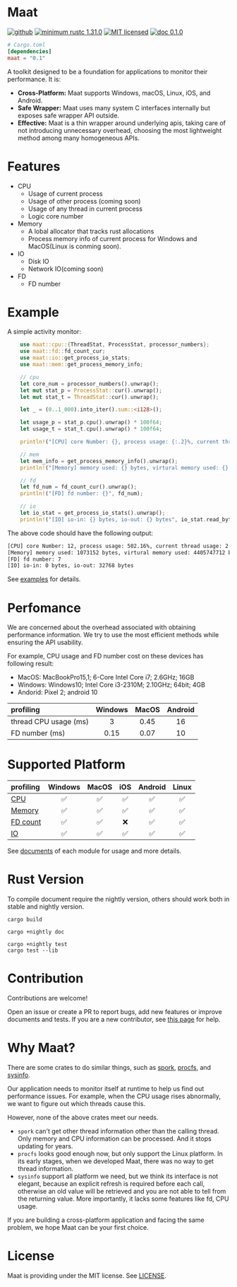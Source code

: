 # Maat

[![github](https://img.shields.io/badge/GitHub-Maat-9b88bb?logo=github)]()
[![minimum rustc 1.31.0](https://img.shields.io/badge/Minimum%20rustc-1.31.0-c18170?logo=rust)]()
[![MIT licensed](https://img.shields.io/badge/license-MIT-blue.svg)](./LICENSE)
[![doc 0.1.0](https://img.shields.io/badge/docs-0.1.0-c18170)](https://docs.rs/maat/)

```toml
# Cargo.toml
[dependencies]
maat = "0.1"
```

A toolkit designed to be a foundation for applications to monitor their performance. It is:
- **Cross-Platform:** Maat supports Windows, macOS, Linux, iOS, and Android.
- **Safe Wrapper:** Maat uses many system C interfaces internally but exposes safe wrapper API outside. 
- **Effective:** Maat is a thin wrapper around underlying apis, taking care of not introducing unnecessary overhead, choosing the most lightweight method among many homogeneous APIs.

# Features
- CPU
    - Usage of current process
    - Usage of other process (coming soon)
    - Usage of any thread in current process
    - Logic core number
- Memory
    - A lobal allocator that tracks rust allocations
    - Process memory info of current process for Windows and MacOS(Linux is conming soon).
- IO
    - Disk IO
    - Network IO(coming soon)
- FD
    - FD number

# Example
A simple activity monitor:

```rust
    use maat::cpu::{ThreadStat, ProcessStat, processor_numbers};
    use maat::fd::fd_count_cur;
    use maat::io::get_process_io_stats;
    use maat::mem::get_process_memory_info;

    // cpu
    let core_num = processor_numbers().unwrap();
    let mut stat_p = ProcessStat::cur().unwrap();
    let mut stat_t = ThreadStat::cur().unwrap();

    let _ = (0..1_000).into_iter().sum::<i128>();

    let usage_p = stat_p.cpu().unwrap() * 100f64;
    let usage_t = stat_t.cpu().unwrap() * 100f64;

    println!("[CPU] core Number: {}, process usage: {:.2}%, current thread usage: {:.2}%", core_num, usage_p, usage_t);

    // mem
    let mem_info = get_process_memory_info().unwrap();
    println!("[Memory] memory used: {} bytes, virtural memory used: {} bytes ", mem_info.resident_set_size, mem_info.virtual_memory_size);

    // fd
    let fd_num = fd_count_cur().unwrap();
    println!("[FD] fd number: {}", fd_num);

    // io
    let io_stat = get_process_io_stats().unwrap();   
    println!("[IO] io-in: {} bytes, io-out: {} bytes", io_stat.read_bytes, io_stat.write_bytes);
```

The above code should have the following output:
```txt
[CPU] core Number: 12, process usage: 502.16%, current thread usage: 2.91%
[Memory] memory used: 1073152 bytes, virtural memory used: 4405747712 bytes 
[FD] fd number: 7
[IO] io-in: 0 bytes, io-out: 32768 bytes
```

See [examples](./examples/activity_monitor.rs) for details. 

# Perfomance
We are concerned about the overhead associated with obtaining performance information. We try to use the most efficient methods while ensuring the API usability.

For example, CPU usage and FD number cost on these devices has following result:
- MacOS: MacBookPro15,1; 6-Core Intel Core i7; 2.6GHz; 16GB
- Windows: Windows10; Intel Core i3-2310M; 2.10GHz; 64bit; 4GB
- Andorid: Pixel 2; android 10

| profiling | Windows | MacOS | Android |
| :--- | :---: | :---: | :---: | 
| thread CPU usage (ms) | 3 | 0.45 | 16 |
| FD number (ms) | 0.15 | 0.07 | 10 |

# Supported Platform

| profiling | Windows | MacOS | iOS | Android | Linux |
| :--- | :---: | :---: | :---: | :---: | :---: |
| [CPU](https://docs.rs/maat/cpu/index.html) | ✅ | ✅ |✅ |✅ |✅ |
| [Memory](https://docs.rs/maat/mem/index.html) | ✅ |✅ |✅ |✅ |✅ |
| [FD count](https://docs.rs/maat/fd/index.html) | ✅ |✅ |❌ |✅ |✅ |
| [IO](https://docs.rs/maat/io/index.html) | ✅ |✅ |✅ |✅ |✅ 

See [documents](https://docs.rs/maat/) of each module for usage and more details.

# Rust Version

To compile document require the nightly version, others should work both in stable and nightly version.


```shell
cargo build

cargo +nightly doc 

cargo +nightly test
cargo test --lib
```

# Contribution

Contributions are welcome!

Open an issue or create a PR to report bugs, add new features or improve documents and tests.
If you are a new contributor, see [this page](https://github.com/firstcontributions/first-contributions) for help.


# Why Maat?

There are some crates to do similar things, such as [spork](https://github.com/azuqua/spork.rs), [procfs](https://github.com/eminence/procfs), and [sysinfo](https://github.com/GuillaumeGomez/sysinfo). 

Our application needs to monitor itself at runtime to help us find out performance issues. For example, when the CPU usage rises abnormally, we want to figure out which threads cause this. 

However, none of the above crates meet our needs. 

* `spork` can't get other thread information other than the calling thread. Only memory and CPU information can be processed. And it stops updating for years.
* `procfs` looks good enough now, but only support the Linux platform. In its early stages, when we developed Maat, there was no way to get thread information.
* `sysinfo` support all platform we need, but we think its interface is not elegant, because an explicit refresh is required before each call, otherwise an old value will be retrieved and you are not able to tell from the returning value. More importantly, it lacks some features like fd, CPU usage. 

If you are building a cross-platform application and facing the same problem, we hope Maat can be your first choice. 

# License
Maat is providing under the MIT license. See [LICENSE](./LICENSE).
